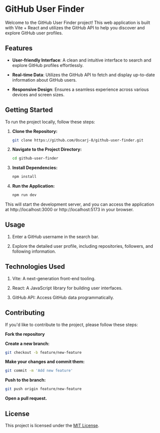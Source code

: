 # GitHub User Finder

Welcome to the GitHub User Finder project! This web application is built with Vite + React and utilizes the GitHub API to help you discover and explore GitHub user profiles.

## Features

- **User-friendly Interface**: A clean and intuitive interface to search and explore GitHub profiles effortlessly.

- **Real-time Data**: Utilizes the GitHub API to fetch and display up-to-date information about GitHub users.

- **Responsive Design**: Ensures a seamless experience across various devices and screen sizes.

## Getting Started

To run the project locally, follow these steps:

1. **Clone the Repository:**

   ```bash
   git clone https://github.com/Oscarj-8/github-user-finder.git

   ```

2. **Navigate to the Project Directory:**

   ```bash
   cd github-user-finder

   ```

3. **Install Dependencies:**

   ```bash
   npm install

   ```

4. **Run the Application:**

   ```bash
   npm run dev

   ```

This will start the development server, and you can access the application at http://localhost:3000 or http://localhost:5173 in your browser.

## Usage

1. Enter a GitHub username in the search bar.

2. Explore the detailed user profile, including repositories, followers, and following information.

## Technologies Used

1. Vite: A next-generation front-end tooling.

2. React: A JavaScript library for building user interfaces.

3. GitHub API: Access GitHub data programmatically.

## Contributing

If you'd like to contribute to the project, please follow these steps:

**Fork the repository**

**Create a new branch:**

```bash
git checkout -b feature/new-feature

```

**Make your changes and commit them:**

```bash
git commit -m 'Add new feature'

```

**Push to the branch:**

```bash
git push origin feature/new-feature

```

**Open a pull request.**

## License

This project is licensed under the [MIT License](https://opensource.org/licenses/MIT).
